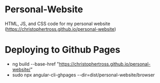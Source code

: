 # Personal-Website
HTML, JS, and CSS code for my personal website
(https://christophertross.github.io/personal-website)

# Deploying to Github Pages
- ng build --base-href "https://christophertross.github.io/personal-website/"
- sudo npx angular-cli-ghpages --dir=dist/personal-website/browser
